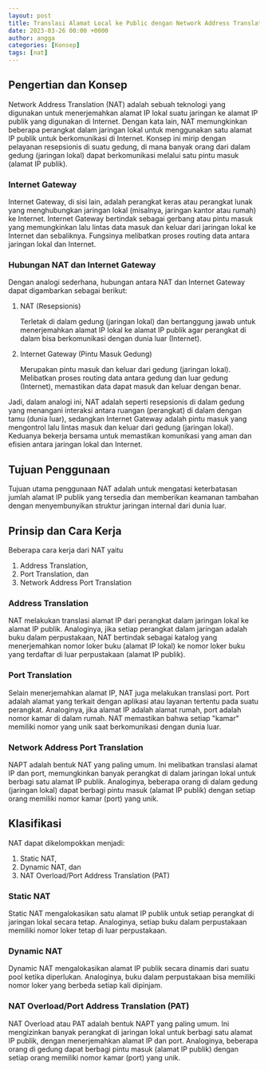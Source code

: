 ```yaml
---
layout: post
title: Translasi Alamat Local ke Public dengan Network Address Translation (NAT)
date: 2023-03-26 00:00 +0000
author: angga
categories: [Konsep]
tags: [nat]
---
```


## Pengertian dan Konsep

Network Address Translation (NAT) adalah sebuah teknologi yang digunakan untuk menerjemahkan alamat IP lokal suatu jaringan ke alamat IP publik yang digunakan di Internet. Dengan kata lain, NAT memungkinkan beberapa perangkat dalam jaringan lokal untuk menggunakan satu alamat IP publik untuk berkomunikasi di Internet. Konsep ini mirip dengan pelayanan resepsionis di suatu gedung, di mana banyak orang dari dalam gedung (jaringan lokal) dapat berkomunikasi melalui satu pintu masuk (alamat IP publik).

### Internet Gateway

Internet Gateway, di sisi lain, adalah perangkat keras atau perangkat lunak yang menghubungkan jaringan lokal (misalnya, jaringan kantor atau rumah) ke Internet. Internet Gateway bertindak sebagai gerbang atau pintu masuk yang memungkinkan lalu lintas data masuk dan keluar dari jaringan lokal ke Internet dan sebaliknya. Fungsinya melibatkan proses routing data antara jaringan lokal dan Internet.

### Hubungan NAT dan Internet Gateway

Dengan analogi sederhana, hubungan antara NAT dan Internet Gateway dapat digambarkan sebagai berikut:

1. NAT (Resepsionis)

   Terletak di dalam gedung (jaringan lokal) dan bertanggung jawab untuk menerjemahkan alamat IP lokal ke alamat IP publik agar perangkat di dalam bisa berkomunikasi dengan dunia luar (Internet).

2. Internet Gateway (Pintu Masuk Gedung)

   Merupakan pintu masuk dan keluar dari gedung (jaringan lokal). Melibatkan proses routing data antara gedung dan luar gedung (Internet), memastikan data dapat masuk dan keluar dengan benar.

Jadi, dalam analogi ini, NAT adalah seperti resepsionis di dalam gedung yang menangani interaksi antara ruangan (perangkat) di dalam dengan tamu (dunia luar), sedangkan Internet Gateway adalah pintu masuk yang mengontrol lalu lintas masuk dan keluar dari gedung (jaringan lokal). Keduanya bekerja bersama untuk memastikan komunikasi yang aman dan efisien antara jaringan lokal dan Internet.

## Tujuan Penggunaan

Tujuan utama penggunaan NAT adalah untuk mengatasi keterbatasan jumlah alamat IP publik yang tersedia dan memberikan keamanan tambahan dengan menyembunyikan struktur jaringan internal dari dunia luar.

## Prinsip dan Cara Kerja

Beberapa cara kerja dari NAT yaitu

1. Address Translation,
2. Port Translation, dan
3. Network Address Port Translation

### Address Translation

NAT melakukan translasi alamat IP dari perangkat dalam jaringan lokal ke alamat IP publik. Analoginya, jika setiap perangkat dalam jaringan adalah buku dalam perpustakaan, NAT bertindak sebagai katalog yang menerjemahkan nomor loker buku (alamat IP lokal) ke nomor loker buku yang terdaftar di luar perpustakaan (alamat IP publik).

### Port Translation

Selain menerjemahkan alamat IP, NAT juga melakukan translasi port. Port adalah alamat yang terkait dengan aplikasi atau layanan tertentu pada suatu perangkat. Analoginya, jika alamat IP adalah alamat rumah, port adalah nomor kamar di dalam rumah. NAT memastikan bahwa setiap "kamar" memiliki nomor yang unik saat berkomunikasi dengan dunia luar.

### Network Address Port Translation

NAPT adalah bentuk NAT yang paling umum. Ini melibatkan translasi alamat IP dan port, memungkinkan banyak perangkat di dalam jaringan lokal untuk berbagi satu alamat IP publik. Analoginya, beberapa orang di dalam gedung (jaringan lokal) dapat berbagi pintu masuk (alamat IP publik) dengan setiap orang memiliki nomor kamar (port) yang unik.

## Klasifikasi

NAT dapat dikelompokkan menjadi:

1. Static NAT,
2. Dynamic NAT, dan
3. NAT Overload/Port Address Translation (PAT)

### Static NAT

Static NAT mengalokasikan satu alamat IP publik untuk setiap perangkat di jaringan lokal secara tetap. Analoginya, setiap buku dalam perpustakaan memiliki nomor loker tetap di luar perpustakaan.

### Dynamic NAT

Dynamic NAT mengalokasikan alamat IP publik secara dinamis dari suatu pool ketika diperlukan. Analoginya, buku dalam perpustakaan bisa memiliki nomor loker yang berbeda setiap kali dipinjam.

### NAT Overload/Port Address Translation (PAT)

NAT Overload atau PAT adalah bentuk NAPT yang paling umum. Ini mengizinkan banyak perangkat di jaringan lokal untuk berbagi satu alamat IP publik, dengan menerjemahkan alamat IP dan port. Analoginya, beberapa orang di gedung dapat berbagi pintu masuk (alamat IP publik) dengan setiap orang memiliki nomor kamar (port) yang unik.

